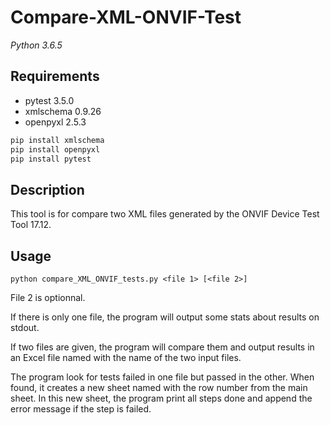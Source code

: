 # Compare-XML-ONVIF-Test

*Python 3.6.5*

## Requirements

- pytest 3.5.0
- xmlschema 0.9.26
- openpyxl 2.5.3

```sh
pip install xmlschema
pip install openpyxl
pip install pytest
```

## Description

This tool is for compare two XML files generated by the ONVIF Device Test Tool 17.12.

## Usage

```
python compare_XML_ONVIF_tests.py <file 1> [<file 2>]
```
File 2 is optionnal.

If there is only one file, the program will output some stats about results on stdout.

If two files are given, the program will compare them and output results in an Excel file named with the name of the two input files.

The program look for tests failed in one file but passed in the other. When found, it creates a new sheet named with the row number from the main sheet. In this new sheet, the program print all steps done and append the error message if the step is failed.
